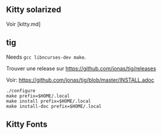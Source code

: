 ## Kitty solarized

Voir [kitty.md]

## tig

Needs `gcc libncurses-dev make`.

Trouver une release sur https://github.com/jonas/tig/releases

Voir: https://github.com/jonas/tig/blob/master/INSTALL.adoc

    ./configure
    make prefix=$HOME/.local
    make install prefix=$HOME/.local
    make install-doc prefix=$HOME/.local

## Kitty Fonts
